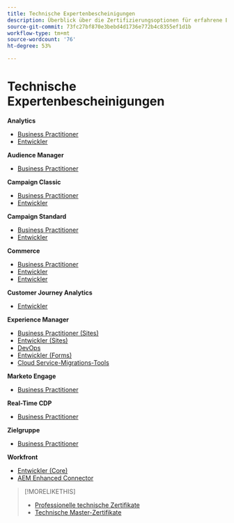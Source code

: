 ```yaml
---
title: Technische Expertenbescheinigungen
description: Überblick über die Zertifizierungsoptionen für erfahrene Benutzer
source-git-commit: 73fc27bf870e3bebd4d1736e772b4c8355ef1d1b
workflow-type: tm+mt
source-wordcount: '76'
ht-degree: 53%

---
```


# Technische Expertenbescheinigungen

**Analytics**

* [Business Practitioner](/help/certifications/aa/aa-e-business.md) <!--AD0-E208-->
* [Entwickler](/help/certifications/aa/aa-e-developer.md) <!--AD0-E209-->

**Audience Manager**

* [Business Practitioner](/help/certifications/aam/aam-e-business.md) <!--AD0-E457-->

**Campaign Classic**

* [Business Practitioner](/help/certifications/acc/acc-e-business.md) <!--AD0-E327-->
* [Entwickler](/help/certifications/acc/acc-e-developer.md) <!--AD0-E330-->

**Campaign Standard**

* [Business Practitioner](/help/certifications/acs/acs-e-business.md) <!--AD0-E307-->
* [Entwickler](/help/certifications/acs/acs-e-developer.md) <!--AD0-E306-->

**Commerce**

* [Business Practitioner](/help/certifications/ac/ac-e-business.md) <!--AD0-E708-->
* [Entwickler](/help/certifications/ac/ac-e-developer.md) <!--AD0-E716-->
* [Entwickler](/help/certifications/ac/ac-e-fedeveloper.md) <!--AD0-E710-->

**Customer Journey Analytics**

* [Entwickler](/help/certifications/acja/acja-e-developer.md) <!--AD0-E604-->

**Experience Manager**

* [Business Practitioner (Sites)](/help/certifications/aem/aem-sites-e-business.md) <!--AD0-E121-->
* [Entwickler (Sites)](/help/certifications/aem/aem-sites-e-developer.md) <!--AD0-E134-->
* [DevOps](/help/certifications/aem/aem-devops-e-engineer.md) <!--AD0-E124-->
* [Entwickler (Forms)](/help/certifications/aem/aem-forms-e-developer.md) <!--AD0-E125-->
* [Cloud Service-Migrations-Tools](/help/certifications/aem/aem-cs-e-migration.md) <!--AD0-E136-->

**Marketo Engage**

* [Business Practitioner](/help/certifications/ame/ame-e-business.md) <!--AD0-E559-->

**Real-Time CDP**

* [Business Practitioner](/help/certifications/rtcdp/rtcdp-p-business.md) <!--AD0-E602-->

**Zielgruppe**

* [Business Practitioner](/help/certifications/at/at-e-business.md) <!--AD0-E406-->

**Workfront**

* [Entwickler (Core)](/help/certifications/aw/aw-core-e-developer.md) <!--AD0-E904-->
* [AEM Enhanced Connector](/help/certifications/aw/aw-aem-e-connector.md) <!--AD0-E906-->

>[!MORELIKETHIS]
>
>* [Professionelle technische Zertifikate](professional.md)
>* [Technische Master-Zertifikate](master.md)

